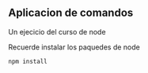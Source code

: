 ## Aplicacion de comandos

Un ejecicio del curso de node

Recuerde instalar los paquedes de node 

`````
npm install
`````